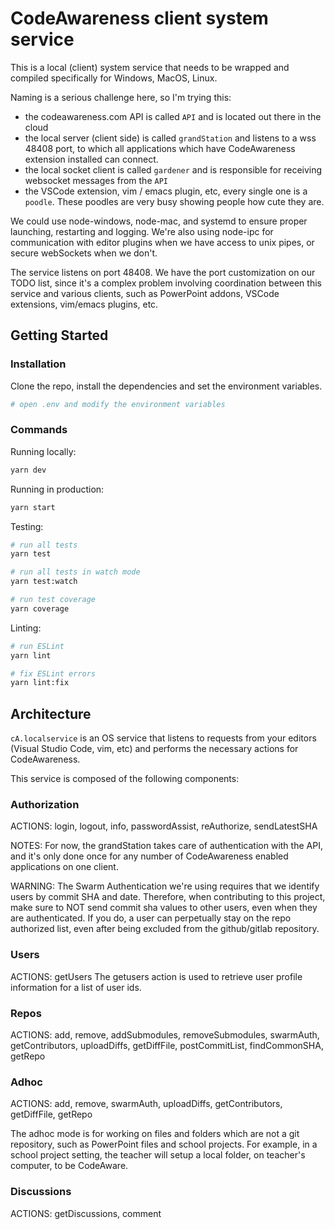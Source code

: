 # CodeAwareness client system service

This is a local (client) system service that needs to be wrapped and compiled specifically for Windows, MacOS, Linux.

Naming is a serious challenge here, so I'm trying this:

  - the codeawareness.com API is called `API` and is located out there in the cloud
  - the local server (client side) is called `grandStation` and listens to a wss 48408 port, to which all applications which have CodeAwareness extension installed can connect.
  - the local socket client is called `gardener` and is responsible for receiving websocket messages from the `API`
  - the VSCode extension, vim / emacs plugin, etc, every single one is a `poodle`. These poodles are very busy showing people how cute they are.

We could use node-windows, node-mac, and systemd to ensure proper launching, restarting and logging.
We're also using node-ipc for communication with editor plugins when we have access to unix pipes, or secure webSockets when we don't.

The service listens on port 48408. We have the port customization on our TODO list, since it's a complex problem involving coordination between this service and various clients, such as PowerPoint addons, VSCode extensions, vim/emacs plugins, etc.

## Getting Started

### Installation

Clone the repo, install the dependencies and set the environment variables.

```bash
# open .env and modify the environment variables
```

### Commands

Running locally:

```bash
yarn dev
```

Running in production:

```bash
yarn start
```

Testing:

```bash
# run all tests
yarn test

# run all tests in watch mode
yarn test:watch

# run test coverage
yarn coverage
```

Linting:

```bash
# run ESLint
yarn lint

# fix ESLint errors
yarn lint:fix
```

## Architecture

`cA.localservice` is an OS service that listens to requests from your editors (Visual Studio Code, vim, etc) and performs the necessary actions for CodeAwareness.

This service is composed of the following components:

### Authorization

ACTIONS: login, logout, info, passwordAssist, reAuthorize, sendLatestSHA

NOTES:
For now, the grandStation takes care of authentication with the API, and it's only done once for any number of CodeAwareness enabled applications on one client.

WARNING:
The Swarm Authentication we're using requires that we identify users by commit SHA and date. Therefore, when contributing to this project, make sure to NOT send commit sha values to other users, even when they are authenticated. If you do, a user can perpetually stay on the repo authorized list, even after being excluded from the github/gitlab repository.

### Users

ACTIONS: getUsers
The getusers action is used to retrieve user profile information for a list of user ids.

### Repos

ACTIONS: add, remove, addSubmodules, removeSubmodules, swarmAuth, getContributors, uploadDiffs, getDiffFile, postCommitList, findCommonSHA, getRepo

### Adhoc

ACTIONS: add, remove, swarmAuth, uploadDiffs, getContributors, getDiffFile, getRepo

The adhoc mode is for working on files and folders which are not a git repository, such as PowerPoint files and school projects.
For example, in a school project setting, the teacher will setup a local folder, on teacher's computer, to be CodeAware.

### Discussions

ACTIONS: getDiscussions, comment

